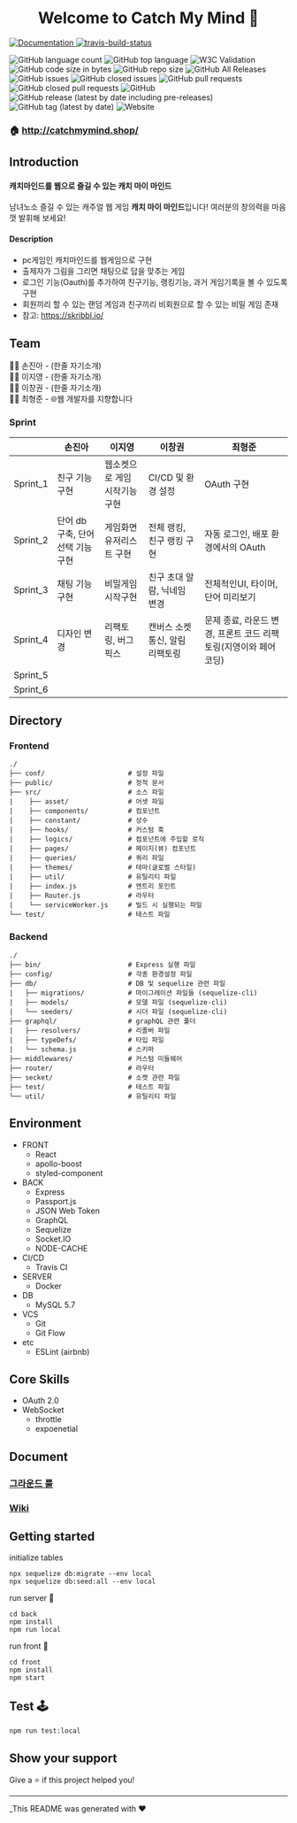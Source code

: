 <h1 align="center">Welcome to Catch My Mind 🎄</h1>
<p>
  <a href="https://github.com/connect-foundation/2019-15/wiki" target="_blank">
    <img alt="Documentation" src="https://img.shields.io/badge/documentation-yes-brightgreen.svg" />
  </a>
  <a href="https://travis-ci.org/connect-foundation/2019-15" target="_blank">
    <img alt="travis-build-status" src="https://travis-ci.org/connect-foundation/2019-15.svg?branch=master" />
  </a>
</p>

![GitHub language count](https://img.shields.io/github/languages/count/connect-foundation/2019-15)
![GitHub top language](https://img.shields.io/github/languages/top/connect-foundation/2019-15)
![W3C Validation](https://img.shields.io/w3c-validation/html?preset=HTML%2C%20SVG%201.1%2C%20MathML%203.0&targetUrl=http%3A%2F%2Fcatchmymind.shop)
![GitHub code size in bytes](https://img.shields.io/github/languages/code-size/connect-foundation/2019-15)
![GitHub repo size](https://img.shields.io/github/repo-size/connect-foundation/2019-15)
![GitHub All Releases](https://img.shields.io/github/downloads/connect-foundation/2019-15/total)
![GitHub issues](https://img.shields.io/github/issues/connect-foundation/2019-15)
![GitHub closed issues](https://img.shields.io/github/issues-closed/connect-foundation/2019-15)
![GitHub pull requests](https://img.shields.io/github/issues-pr/connect-foundation/2019-15)
![GitHub closed pull requests](https://img.shields.io/github/issues-pr-closed/connect-foundation/2019-15)
![GitHub](https://img.shields.io/github/license/connect-foundation/2019-15)
![GitHub release (latest by date including pre-releases)](https://img.shields.io/github/v/release/connect-foundation/2019-15?include_prereleases)
![GitHub tag (latest by date)](https://img.shields.io/github/v/tag/connect-foundation/2019-15)
![Website](https://img.shields.io/website?url=http%3A%2F%2Fcatchmymind.shop)

### :house: http://catchmymind.shop/

## Introduction

#### 캐치마인드를 웹으로 즐길 수 있는 캐치 마이 마인드
남녀노소 즐길 수 있는 캐주얼 웹 게임 **캐치 마이 마인드**입니다!
여러분의 창의력을 마음껏 발휘해 보세요!

#### Description
- pc게임인 캐치마인드를 웹게임으로 구현
- 출제자가 그림을 그리면 채팅으로 답을 맞추는 게임
- 로그인 기능(Oauth)를 추가하여 친구기능, 랭킹기능, 과거 게임기록을 볼 수 있도록 구현
- 회원끼리 할 수 있는 랜덤 게임과 친구끼리 비회원으로 할 수 있는 비밀 게임 존재
- 참고: https://skribbl.io/

## Team
🙎‍♀️ 손진아 - (한줄 자기소개)  
💁‍♂️ 이지영 - (한줄 자기소개)  
🤷‍♂️ 이창권 - (한줄 자기소개)  
🙋‍♂️ 최형준 - 🌐웹 개발자를 지향합니다  

### Sprint
|          | 손진아                     | 이지영             | 이창권             | 최형준                    |
| -------- | ----------------------- | --------------- | --------------- | ---------------------- |
| Sprint_1 | 친구 기능 구현             | 웹소켓으로 게임시작기능 구현 | CI/CD 및 환경 설정   | OAuth 구현               |
| Sprint_2 | 단어 db 구축, 단어 선택 기능 구현 | 게임화면 유저리스트 구현   | 전체 랭킹, 친구 랭킹 구현 | 자동 로그인, 배포 환경에서의 OAuth |
| Sprint_3 | 채팅 기능 구현                       |비밀게임 시작구현                 | 친구 초대 알람, 닉네임 변경 | 전체적인UI, 타이머, 단어 미리보기  |
| Sprint_4 | 디자인 변경  | 리팩토링, 버그픽스    | 캔버스 소켓 통신, 알림 리팩토링 |  문제 종료, 라운드 변경, 프론트 코드 리팩토링(지영이와 페어 코딩) |
| Sprint_5 |                         |                 |                 |                        |
| Sprint_6 |                         |                 |                 |                        |

## Directory
### Frontend
```
./
├── conf/                     # 설정 파일
├── public/                   # 정적 문서 
├── src/                      # 소스 파일
|    ├── asset/               # 어셋 파일 
|    ├── components/          # 컴포넌트
|    ├── constant/            # 상수
|    ├── hooks/               # 커스텀 훅
|    ├── logics/              # 컴포넌트에 주입할 로직
|    ├── pages/               # 페이지(뷰) 컴포넌트
|    ├── queries/             # 쿼리 파일
|    ├── themes/              # 테마(글로벌 스타일)
|    ├── util/                # 유틸리티 파일
|    ├── index.js             # 엔트리 포인트
|    ├── Router.js            # 라우터
|    └── serviceWorker.js     # 빌드 시 실행되는 파일
└── test/                     # 테스트 파일
```

### Backend
```
./
├── bin/                      # Express 실행 파일
├── config/                   # 각종 환경설정 파일
├── db/                       # DB 및 sequelize 관련 파일
|   ├── migrations/           # 마이그레이션 파일들 (sequelize-cli)
|   ├── models/               # 모델 파일 (sequelize-cli)
|   └── seeders/              # 시더 파일 (sequelize-cli)    
├── graphql/                  # graphQL 관련 폴더
|   ├── resolvers/            # 리졸버 파일
|   ├── typeDefs/             # 타입 파일
|   └── schema.js             # 스키마
├── middlewares/              # 커스텀 미들웨어
├── router/                   # 라우터
├── secket/                   # 소켓 관련 파일
├── test/                     # 테스트 파일
└── util/                     # 유틸리티 파일
```


## Environment
- FRONT
    - React
    - apollo-boost
    - styled-component
- BACK
    - Express
    - Passport.js
    - JSON Web Token
    - GraphQL
    - Sequelize
    - Socket.IO
    - NODE-CACHE
- CI/CD
    - Travis CI
- SERVER
    - Docker
- DB
    - MySQL 5.7
- VCS
    - Git
    - Git Flow
- etc
    - ESLint (airbnb)
    
## Core Skills
- OAuth 2.0
- WebSocket
    - throttle
    - expoenetial 
    
## Document
### [그라운드 룰](https://github.com/connect-foundation/2019-15/wiki/%EA%B7%B8%EB%9D%BC%EC%9A%B4%EB%93%9C-%EB%A3%B0)

### [Wiki](https://github.com/connect-foundation/2019-15/wiki)

## Getting started


initialize tables

```
npx sequelize db:migrate --env local
npx sequelize db:seed:all --env local
```

run server 🐳

```
cd back
npm install
npm run local
```


run front 🎄

```
cd front
npm install
npm start
```

## Test 🕹

```
npm run test:local
```

## Show your support


Give a ⭐️ if this project helped you!

---

\_This README was generated with ❤️
